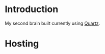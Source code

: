 # Introduction

My second brain built currently using [Quartz](https://quartz.jzhao.xyz). 



# Hosting


